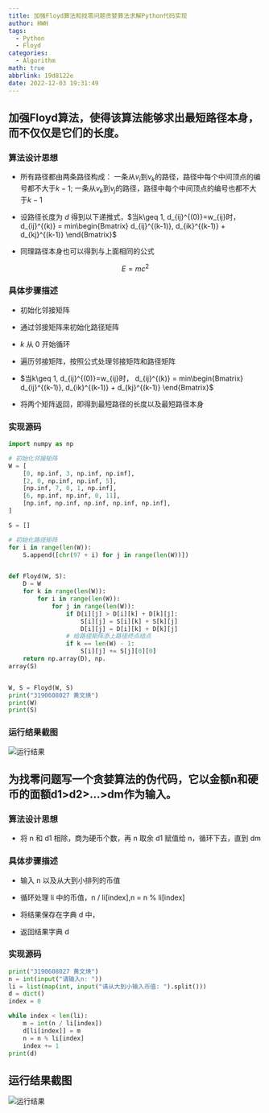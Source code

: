 ```yaml
---
title: 加强Floyd算法和找零问题贪婪算法求解Python代码实现
author: HWH
tags:
  - Python
  - Floyd
categories:
  - Algorithm
math: true
abbrlink: 19d8122e
date: 2022-12-03 19:31:49
---
```



## 加强Floyd算法，使得该算法能够求出最短路径本身，而不仅仅是它们的长度。

### 算法设计思想

- 所有路径都由两条路径构成： 一条从$v_i$到$v_k$的路径，路径中每个中间顶点的编号都不大于$k-1$; 一条从$v_k$到$v_j$的路径，路径中每个中间顶点的编号也都不大于$k-1$

- 设路径长度为 $d$ 得到以下递推式，$当k\geq 1, d_{ij}^{(0)}=w_{ij}时， d_{ij}^{(k)} = min\begin{Bmatrix} d_{ij}^{(k-1)}, d_{ik}^{(k-1)} + d_{kj}^{(k-1)} \end{Bmatrix}$

- 同理路径本身也可以得到与上面相同的公式

$$
E=mc^2
$$

### 具体步骤描述

- 初始化邻接矩阵

- 通过邻接矩阵来初始化路径矩阵

- $k$ 从 0 开始循环

- 遍历邻接矩阵，按照公式处理邻接矩阵和路径矩阵
- $当k\geq 1, d_{ij}^{(0)}=w_{ij}时， d_{ij}^{(k)} = min\begin{Bmatrix} d_{ij}^{(k-1)}, d_{ik}^{(k-1)} + d_{kj}^{(k-1)} \end{Bmatrix}$

- 将两个矩阵返回，即得到最短路径的长度以及最短路径本身


### 实现源码

```python
import numpy as np

# 初始化邻接矩阵
W = [
    [0, np.inf, 3, np.inf, np.inf],
    [2, 0, np.inf, np.inf, 5],
    [np.inf, 7, 0, 1, np.inf],
    [6, np.inf, np.inf, 0, 11],
    [np.inf, np.inf, np.inf, np.inf, np.inf],
]

S = []

# 初始化路径矩阵
for i in range(len(W)):
    S.append([chr(97 + i) for j in range(len(W))])


def Floyd(W, S):
    D = W
    for k in range(len(W)):
        for i in range(len(W)):
            for j in range(len(W)):
                if D[i][j] > D[i][k] + D[k][j]:
                    S[i][j] = S[i][k] + S[k][j]
                    D[i][j] = D[i][k] + D[k][j]
                # 给路径矩阵添上路径终点结点
                if k == len(W) - 1:
                    S[i][j] += S[j][0][0]
    return np.array(D), np.
array(S)


W, S = Floyd(W, S)
print("3190608027 黄文焕")
print(W)
print(S)
```

### 运行结果截图
![运行结果](https://img-blog.csdnimg.cn/b89c49a2d8924595baca8c6e90544bf9.png?x-oss-process=image/watermark,type_ZHJvaWRzYW5zZmFsbGJhY2s,shadow_50,text_Q1NETiBA6Z6g5p2J,size_20,color_FFFFFF,t_70,g_se,x_16)



## 为找零问题写一个贪婪算法的伪代码，它以金额n和硬币的面额d1>d2>...>dm作为输入。

### 算法设计思想

- 将 n 和 d1 相除，商为硬币个数，再 n 取余 d1 赋值给 n，循环下去，直到 dm

### 具体步骤描述

- 输入 n 以及从大到小排列的币值

- 循环处理 li 中的币值，n / li[index],n = n % li[index]

- 将结果保存在字典 d 中，

- 返回结果字典 d


### 实现源码

```python
print("3190608027 黄文焕")
n = int(input("请输入n: "))
li = list(map(int, input("请从大到小输入币值: ").split()))
d = dict()
index = 0

while index < len(li):
    m = int(n / li[index])
    d[li[index]] = m
    n = n % li[index]
    index += 1
print(d)
```

## 运行结果截图
![运行结果](https://img-blog.csdnimg.cn/00217dc58b3e4ebea0ffc6ae02b2731b.png)
